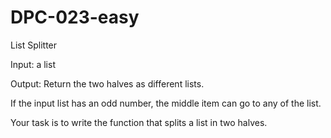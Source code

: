 # DPC-023-easy
List Splitter

Input: a list

Output: Return the two halves as different lists.

If the input list has an odd number, the middle item can go to any of the list.

Your task is to write the function that splits a list in two halves.
